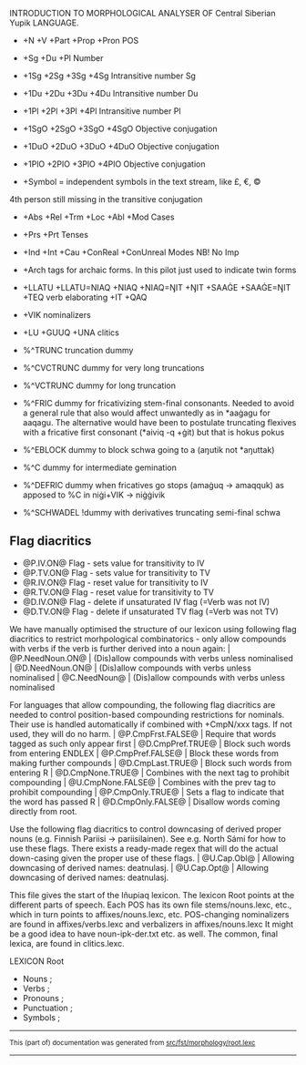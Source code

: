 
INTRODUCTION TO MORPHOLOGICAL ANALYSER OF Central Siberian Yupik LANGUAGE.

* +N +V +Part +Prop +Pron   POS
* +Sg +Du +Pl			      Number
* +1Sg +2Sg +3Sg +4Sg	      Intransitive number Sg
* +1Du +2Du +3Du +4Du	      Intransitive number Du
* +1Pl +2Pl +3Pl +4Pl	      Intransitive number Pl
* +1SgO +2SgO +3SgO +4SgO   Objective conjugation
* +1DuO +2DuO +3DuO +4DuO   Objective conjugation
* +1PlO +2PlO +3PlO +4PlO    Objective conjugation

* +Symbol = independent symbols in the text stream, like £, €, ©

4th person still missing in the transitive conjugation

* +Abs +Rel +Trm +Loc +Abl +Mod  Cases
* +Prs +Prt  Tenses
* +Ind +Int +Cau +ConReal +ConUnreal  Modes NB! No Imp
* +Arch  tags for archaic forms. In this pilot just used to indicate twin forms

* +LLATU +LLATU=NIAQ +NIAQ +NIAQ=ŊIT +ŊIT +SAAĠE +SAAĠE=ŊIT +TEQ  verb elaborating
+IT +QAQ 
* +VIK  nominalizers
* +LU +GUUQ +UNA  clitics

* %^TRUNC  truncation dummy
* %^CVCTRUNC  dummy for very long truncations
* %^VCTRUNC  dummy for long truncation
* %^FRIC  dummy for fricativizing stem-final consonants.
Needed to avoid a general rule that also would affect unwantedly as in *aaġagu for aaqagu.
The alternative would have been to postulate truncating flexives with a fricative first consonant (*aiviq -q +ġit) but that is hokus pokus
* %^EBLOCK  dummy to block schwa going to a (aŋutik not *aŋuttak)
* %^C  dummy for intermediate gemination
* %^DEFRIC  dummy when fricatives go stops (amaġuq -> amaqquk) as apposed to %C in niġi+VIK -> niġġivik
* %^SCHWADEL  !dummy with derivatives truncating semi-final schwa

## Flag diacritics

* @P.IV.ON@  Flag - sets value for transitivity to IV
* @P.TV.ON@  Flag - sets value for transitivity to TV
* @R.IV.ON@  Flag - reset value for transitivity to IV
* @R.TV.ON@  Flag - reset value for transitivity to TV
* @D.IV.ON@  Flag - delete if unsaturated IV flag (=Verb was not IV)
* @D.TV.ON@  Flag - delete if unsaturated TV flag (=Verb was not TV)

We have manually optimised the structure of our lexicon using following
flag diacritics to restrict morhpological combinatorics - only allow compounds
with verbs if the verb is further derived into a noun again:
|  @P.NeedNoun.ON@ | (Dis)allow compounds with verbs unless nominalised
|  @D.NeedNoun.ON@ | (Dis)allow compounds with verbs unless nominalised
|  @C.NeedNoun@ | (Dis)allow compounds with verbs unless nominalised

For languages that allow compounding, the following flag diacritics are needed
to control position-based compounding restrictions for nominals. Their use is
handled automatically if combined with +CmpN/xxx tags. If not used, they will
do no harm.
|  @P.CmpFrst.FALSE@ | Require that words tagged as such only appear first
|  @D.CmpPref.TRUE@ | Block such words from entering ENDLEX
|  @P.CmpPref.FALSE@ | Block these words from making further compounds
|  @D.CmpLast.TRUE@ | Block such words from entering R
|  @D.CmpNone.TRUE@ | Combines with the next tag to prohibit compounding
|  @U.CmpNone.FALSE@ | Combines with the prev tag to prohibit compounding
|  @P.CmpOnly.TRUE@ | Sets a flag to indicate that the word has passed R
|  @D.CmpOnly.FALSE@ | Disallow words coming directly from root.

Use the following flag diacritics to control downcasing of derived proper
nouns (e.g. Finnish Pariisi -> pariisilainen). See e.g. North Sámi for how to use
these flags. There exists a ready-made regex that will do the actual down-casing
given the proper use of these flags.
|  @U.Cap.Obl@ | Allowing downcasing of derived names: deatnulasj.
|  @U.Cap.Opt@ | Allowing downcasing of derived names: deatnulasj.

This file gives the start  of the Iñupiaq lexicon.
The lexicon Root points at the different parts of speech.
Each POS has its own file stems/nouns.lexc, etc., which in
turn points to affixes/nouns.lexc, etc.
POS-changing nominalizers are found in affixes/verbs.lexc and
verbalizers in affixes/nouns.lexc
It might be a good idea to have noun-ipk-der.txt etc. as well.
The common, final lexica, are found in clitics.lexc.

LEXICON Root 
*  Nouns ;	      
*  Verbs ;	      
*  Pronouns ;		      
*  Punctuation ;    
*  Symbols     ;    

* * *

<small>This (part of) documentation was generated from [src/fst/morphology/root.lexc](https://github.com/giellalt/lang-ess/blob/main/src/fst/morphology/root.lexc)</small>

---

